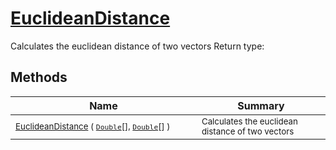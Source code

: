 # [EuclideanDistance](./DtwPy-100664153.md)

Calculates the euclidean distance of two vectors
Return type:
## Methods

| Name | Summary | 
| --- | --- | 
| <sub>[EuclideanDistance](./DtwPy-100664153.md) ( [`Double`](https://docs.microsoft.com/en-us/dotnet/api/System.Double)[], [`Double`](https://docs.microsoft.com/en-us/dotnet/api/System.Double)[] )</sub><img width=200/>| <sub>Calculates the euclidean distance of two vectors</sub>| <br>


